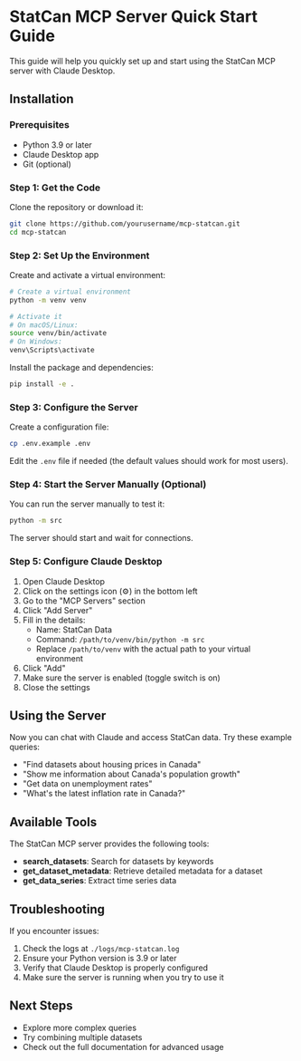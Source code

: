 # StatCan MCP Server Quick Start Guide

This guide will help you quickly set up and start using the StatCan MCP server with Claude Desktop.

## Installation

### Prerequisites

- Python 3.9 or later
- Claude Desktop app
- Git (optional)

### Step 1: Get the Code

Clone the repository or download it:

```bash
git clone https://github.com/yourusername/mcp-statcan.git
cd mcp-statcan
```

### Step 2: Set Up the Environment

Create and activate a virtual environment:

```bash
# Create a virtual environment
python -m venv venv

# Activate it
# On macOS/Linux:
source venv/bin/activate
# On Windows:
venv\Scripts\activate
```

Install the package and dependencies:

```bash
pip install -e .
```

### Step 3: Configure the Server

Create a configuration file:

```bash
cp .env.example .env
```

Edit the `.env` file if needed (the default values should work for most users).

### Step 4: Start the Server Manually (Optional)

You can run the server manually to test it:

```bash
python -m src
```

The server should start and wait for connections.

### Step 5: Configure Claude Desktop

1. Open Claude Desktop
2. Click on the settings icon (⚙️) in the bottom left
3. Go to the "MCP Servers" section
4. Click "Add Server"
5. Fill in the details:
   - Name: StatCan Data
   - Command: `/path/to/venv/bin/python -m src`
   - Replace `/path/to/venv` with the actual path to your virtual environment
6. Click "Add"
7. Make sure the server is enabled (toggle switch is on)
8. Close the settings

## Using the Server

Now you can chat with Claude and access StatCan data. Try these example queries:

- "Find datasets about housing prices in Canada"
- "Show me information about Canada's population growth"
- "Get data on unemployment rates"
- "What's the latest inflation rate in Canada?"

## Available Tools

The StatCan MCP server provides the following tools:

- **search_datasets**: Search for datasets by keywords
- **get_dataset_metadata**: Retrieve detailed metadata for a dataset
- **get_data_series**: Extract time series data

## Troubleshooting

If you encounter issues:

1. Check the logs at `./logs/mcp-statcan.log`
2. Ensure your Python version is 3.9 or later
3. Verify that Claude Desktop is properly configured
4. Make sure the server is running when you try to use it

## Next Steps

- Explore more complex queries
- Try combining multiple datasets
- Check out the full documentation for advanced usage